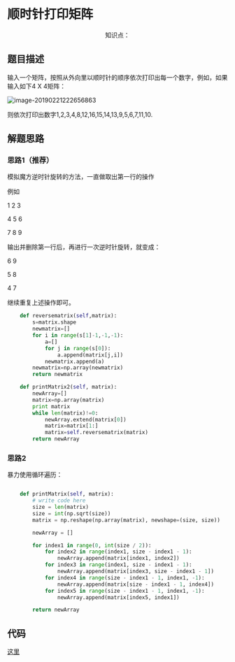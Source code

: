 # 顺时针打印矩阵

<center>知识点：</center>


## 题目描述
输入一个矩阵，按照从外向里以顺时针的顺序依次打印出每一个数字，例如，如果输入如下4 X 4矩阵：

![image-20190221222656863](https://ws1.sinaimg.cn/large/006tKfTcly1g0eexe9itcj31co0okq8a.jpg) 

则依次打印出数字1,2,3,4,8,12,16,15,14,13,9,5,6,7,11,10.

## 解题思路

### 思路1（推荐）

模拟魔方逆时针旋转的方法，一直做取出第一行的操作

例如 

1 2 3

4 5 6

7 8 9

输出并删除第一行后，再进行一次逆时针旋转，就变成：

6 9

5 8

4 7

继续重复上述操作即可。



```python
    def reversematrix(self,matrix):
        s=matrix.shape
        newmatrix=[]
        for i in range(s[1]-1,-1,-1):
            a=[]
            for j in range(s[0]):
                a.append(matrix[j,i])
            newmatrix.append(a)
        newmatrix=np.array(newmatrix)
        return newmatrix

    def printMatrix2(self, matrix):
        newArray=[]
        matrix=np.array(matrix)
        print matrix
        while len(matrix)!=0:
            newArray.extend(matrix[0])
            matrix=matrix[1:]
            matrix=self.reversematrix(matrix)
        return newArray


```

### 思路2

暴力使用循环遍历：

```python

    def printMatrix(self, matrix):
        # write code here
        size = len(matrix)
        size = int(np.sqrt(size))
        matrix = np.reshape(np.array(matrix), newshape=(size, size))

        newArray = []

        for index1 in range(0, int(size / 2)):
            for index2 in range(index1, size - index1 - 1):
                newArray.append(matrix[index1, index2])
            for index3 in range(index1, size - index1 - 1):
                newArray.append(matrix[index3, size - index1 - 1])
            for index4 in range(size - index1 - 1, index1, -1):
                newArray.append(matrix[size - index1 - 1, index4])
            for index5 in range(size - index1 - 1, index1, -1):
                newArray.append(matrix[index5, index1])

        return newArray
```



## 代码

[这里](../Code/18.py)